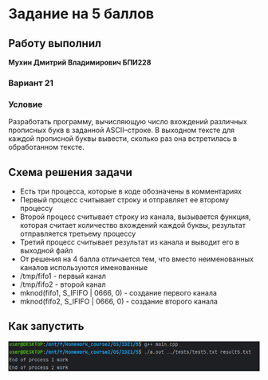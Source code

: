 # Задание на 5 баллов

## Работу выполнил
__Мухин Дмитрий Владимирович БПИ228__

### Вариант 21
### Условие
Разработать программу, вычисляющую число вхождений различных прописных букв в заданной ASCII–строке. В выходном тексте для каждой прописной буквы вывести, сколько раз она
встретилась в обработанном тексте.

## Схема решения задачи
- Есть три процесса, которые в коде обозначены в комментариях
- Первый процесс считывает строку и отправляет ее второму процессу
- Второй процесс считывает строку из канала, вызывается функция, которая считает количество вхождений каждой буквы, результат отправляется третьему процессу
- Третий процесс считывает результат из канала и выводит его в выходной файл
- От решения на 4 балла отличается тем, что вместо неименованных каналов используются именованные
- /tmp/fifo1 - первый канал
- /tmp/fifo2 - второй канал
- mknod(fifo1, S_IFIFO | 0666, 0) - создание первого канала
- mknod(fifo2, S_IFIFO | 0666, 0) - создание второго канала

## Как запустить
![img.png](img.png)